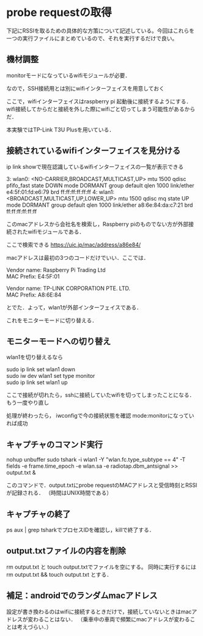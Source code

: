 # probe requestの取得

下記にRSSIを取るための具体的な方策について記述している。今回はこれらを一つの実行ファイルにまとめているので、それを実行するだけで良い。



## 機材調整
monitorモードになっているwifiモジュールが必要．

なので，SSH接続用とは別にwifiインターフェイスを用意しておく

ここで，wifiインターフェイスはraspberry pi 起動後に接続するようにする．wifi接続してからだと接続を外した際にwifiごと切ってしまう可能性があるからだ．

本実験ではTP-Link T3U Plusを用いている．

## 接続されているwifiインターフェイスを見分ける
ip link showで現在認識しているwifiインターフェイスの一覧が表示できる

3: wlan0: <NO-CARRIER,BROADCAST,MULTICAST,UP> mtu 1500 qdisc pfifo_fast state DOWN mode DORMANT group default qlen 1000
    link/ether e4:5f:01:fd:e6:79 brd ff:ff:ff:ff:ff:ff
4: wlan1: <BROADCAST,MULTICAST,UP,LOWER_UP> mtu 1500 qdisc mq state UP mode DORMANT group default qlen 1000
    link/ether a8:6e:84:da:c7:21 brd ff:ff:ff:ff:ff:ff

このmacアドレスから会社名を検索し，Raspberry piのものでない方が外部接続されたwifiモジュールである．

ここで検索できる https://uic.jp/mac/address/a86e84/

macアドレスは最初の3つのコードだけでいい．ここでは．

Vendor name: Raspberry Pi Trading Ltd  
MAC Prefix: E4:5F:01

Vendor name: TP-LINK CORPORATION PTE. LTD.  
MAC Prefix: A8:6E:84

とでた．よって，wlan1が外部インターフェイスである．

これをモニターモードに切り替える．

## モニターモードへの切り替え

wlan1を切り替えるなら

sudo ip link set wlan1 down  
sudo iw dev wlan1 set type monitor  
sudo ip link set wlan1 up

ここで接続が切れたら，sshに接続していたwifiを切ってしまったことになる．もう一度やり直し

処理が終わったら，
iwconfigで今の接続状態を確認
mode:monitorになっていれば成功

## キャプチャのコマンド実行

nohup unbuffer sudo tshark -i wlan1 -Y "wlan.fc.type_subtype == 4" -T fields -e frame.time_epoch -e wlan.sa -e radiotap.dbm_antsignal >> output.txt &

このコマンドで．output.txtにprobe requestのMACアドレスと受信時刻とRSSIが記録される．
（時間はUNIX時間である）

## キャプチャの終了

ps aux | grep tsharkでプロセスIDを確認し，killで終了する．

## output.txtファイルの内容を削除

rm output.txt と touch output.txtでファイルを空にする。
同時に実行するには rm output.txt && touch output.txt とする．

## 補足：androidでのランダムmacアドレス

設定が書き換わるのはwifiに接続するときだけで，接続していないときはmacアドレスが変わることはない．
（乗車中の車両で頻繁にmacアドレスが変わることは考えづらい．）